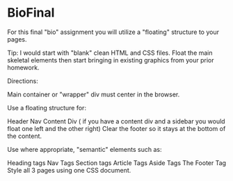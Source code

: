 # BioFinal
For this final "bio" assignment you will utilize a "floating" structure to your pages.

Tip: I would start with "blank" clean HTML and CSS files. Float the main skeletal elements then start bringing in existing graphics from your prior homework.

Directions:

Main container or "wrapper" div must center in the browser.

Use a floating structure for: 

Header
Nav
Content Div ( if you have a content div and a sidebar you would float one left and the other right)
Clear the footer so it stays at the bottom of the content.

Use where appropriate, "semantic" elements such as:

Heading tags
Nav Tags
Section tags
Article Tags
Aside Tags
The Footer Tag
Style all 3 pages using one CSS document.
